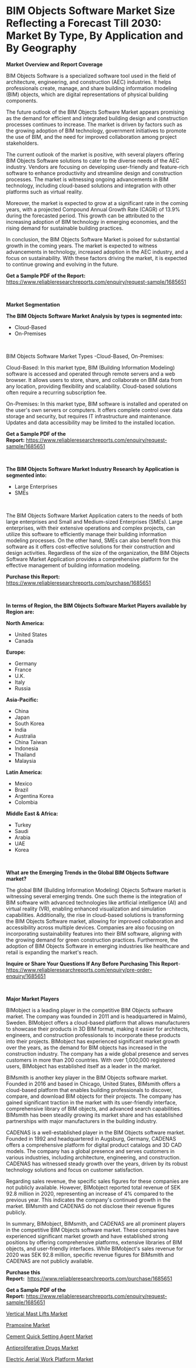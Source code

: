 <p><h1>BIM Objects Software Market Size Reflecting a Forecast Till 2030: Market By Type, By Application and By Geography</h1></p><p><strong>Market Overview and Report Coverage</strong></p>
<p><p>BIM Objects Software is a specialized software tool used in the field of architecture, engineering, and construction (AEC) industries. It helps professionals create, manage, and share building information modeling (BIM) objects, which are digital representations of physical building components.</p><p>The future outlook of the BIM Objects Software Market appears promising as the demand for efficient and integrated building design and construction processes continues to increase. The market is driven by factors such as the growing adoption of BIM technology, government initiatives to promote the use of BIM, and the need for improved collaboration among project stakeholders.</p><p>The current outlook of the market is positive, with several players offering BIM Objects Software solutions to cater to the diverse needs of the AEC industry. Vendors are focusing on developing user-friendly and feature-rich software to enhance productivity and streamline design and construction processes. The market is witnessing ongoing advancements in BIM technology, including cloud-based solutions and integration with other platforms such as virtual reality.</p><p>Moreover, the market is expected to grow at a significant rate in the coming years, with a projected Compound Annual Growth Rate (CAGR) of 13.9% during the forecasted period. This growth can be attributed to the increasing adoption of BIM technology in emerging economies, and the rising demand for sustainable building practices.</p><p>In conclusion, the BIM Objects Software Market is poised for substantial growth in the coming years. The market is expected to witness advancements in technology, increased adoption in the AEC industry, and a focus on sustainability. With these factors driving the market, it is expected to continue growing and evolving in the future.</p></p>
<p><strong>Get a Sample PDF of the Report:</strong> <a href="https://www.reliableresearchreports.com/enquiry/request-sample/1685651">https://www.reliableresearchreports.com/enquiry/request-sample/1685651</a></p>
<p>&nbsp;</p>
<p><strong>Market Segmentation</strong></p>
<p><strong>The BIM Objects Software Market Analysis by types is segmented into:</strong></p>
<p><ul><li>Cloud-Based</li><li>On-Premises</li></ul></p>
<p>&nbsp;</p>
<p><p>BIM Objects Software Market Types -Cloud-Based, On-Premises:</p><p>Cloud-Based: In this market type, BIM (Building Information Modeling) software is accessed and operated through remote servers and a web browser. It allows users to store, share, and collaborate on BIM data from any location, providing flexibility and scalability. Cloud-based solutions often require a recurring subscription fee.</p><p>On-Premises: In this market type, BIM software is installed and operated on the user's own servers or computers. It offers complete control over data storage and security, but requires IT infrastructure and maintenance. Updates and data accessibility may be limited to the installed location.</p></p>
<p><strong>Get a Sample PDF of the Report:</strong>&nbsp;<a href="https://www.reliableresearchreports.com/enquiry/request-sample/1685651">https://www.reliableresearchreports.com/enquiry/request-sample/1685651</a></p>
<p>&nbsp;</p>
<p><strong>The BIM Objects Software Market Industry Research by Application is segmented into:</strong></p>
<p><ul><li>Large Enterprises</li><li>SMEs</li></ul></p>
<p>&nbsp;</p>
<p><p>The BIM Objects Software Market Application caters to the needs of both large enterprises and Small and Medium-sized Enterprises (SMEs). Large enterprises, with their extensive operations and complex projects, can utilize this software to efficiently manage their building information modeling processes. On the other hand, SMEs can also benefit from this software as it offers cost-effective solutions for their construction and design activities. Regardless of the size of the organization, the BIM Objects Software Market Application provides a comprehensive platform for the effective management of building information modeling.</p></p>
<p><strong>Purchase this Report:</strong>&nbsp; <a href="https://www.reliableresearchreports.com/purchase/1685651">https://www.reliableresearchreports.com/purchase/1685651</a></p>
<p>&nbsp;</p>
<p><strong>In terms of Region, the BIM Objects Software Market Players available by Region are:</strong></p>
<p>
    <p> <strong> North America: </strong>
        <ul>
            <li>United States</li>
            <li>Canada</li>
        </ul>
        </p> 
    <p> <strong> Europe: </strong>
        <ul>
            <li>Germany</li>
            <li>France</li>
            <li>U.K.</li>
            <li>Italy</li>
            <li>Russia</li>
        </ul>
        </p> 
    <p> <strong> Asia-Pacific: </strong>
        <ul>
            <li>China</li>
            <li>Japan</li>
            <li>South Korea</li>
            <li>India</li>
            <li>Australia</li>
            <li>China Taiwan</li>
            <li>Indonesia</li>
            <li>Thailand</li>
            <li>Malaysia</li>
        </ul>
        </p> 
    <p> <strong> Latin America: </strong>
        <ul>
            <li>Mexico</li>
            <li>Brazil</li>
            <li>Argentina Korea</li>
            <li>Colombia</li>
        </ul>
        </p> 
    <p> <strong> Middle East & Africa: </strong>
        <ul>
            <li>Turkey</li>
            <li>Saudi</li>
            <li>Arabia</li>
            <li>UAE</li>
            <li>Korea</li>
        </ul>
    </p>
    </p>
<p>&nbsp;</p>
<p><strong>What are the Emerging Trends in the Global BIM Objects Software market?</strong></p>
<p><p>The global BIM (Building Information Modeling) Objects Software market is witnessing several emerging trends. One such theme is the integration of BIM software with advanced technologies like artificial intelligence (AI) and virtual reality (VR), enabling enhanced visualization and simulation capabilities. Additionally, the rise in cloud-based solutions is transforming the BIM Objects Software market, allowing for improved collaboration and accessibility across multiple devices. Companies are also focusing on incorporating sustainability features into their BIM software, aligning with the growing demand for green construction practices. Furthermore, the adoption of BIM Objects Software in emerging industries like healthcare and retail is expanding the market's reach.</p></p>
<p><strong>Inquire or Share Your Questions If Any Before Purchasing This Report</strong>- <a href="https://www.reliableresearchreports.com/enquiry/pre-order-enquiry/1685651">https://www.reliableresearchreports.com/enquiry/pre-order-enquiry/1685651</a></p>
<p>&nbsp;</p>
<p><strong>Major Market Players</strong></p>
<p><p>BIMobject is a leading player in the competitive BIM Objects software market. The company was founded in 2011 and is headquartered in Malmö, Sweden. BIMobject offers a cloud-based platform that allows manufacturers to showcase their products in 3D BIM format, making it easier for architects, engineers, and construction professionals to incorporate these products into their projects. BIMobject has experienced significant market growth over the years, as the demand for BIM objects has increased in the construction industry. The company has a wide global presence and serves customers in more than 200 countries. With over 1,000,000 registered users, BIMobject has established itself as a leader in the market.</p><p>BIMsmith is another key player in the BIM Objects software market. Founded in 2016 and based in Chicago, United States, BIMsmith offers a cloud-based platform that enables building professionals to discover, compare, and download BIM objects for their projects. The company has gained significant traction in the market with its user-friendly interface, comprehensive library of BIM objects, and advanced search capabilities. BIMsmith has been steadily growing its market share and has established partnerships with major manufacturers in the building industry.</p><p>CADENAS is a well-established player in the BIM Objects software market. Founded in 1992 and headquartered in Augsburg, Germany, CADENAS offers a comprehensive platform for digital product catalogs and 3D CAD models. The company has a global presence and serves customers in various industries, including architecture, engineering, and construction. CADENAS has witnessed steady growth over the years, driven by its robust technology solutions and focus on customer satisfaction.</p><p>Regarding sales revenue, the specific sales figures for these companies are not publicly available. However, BIMobject reported total revenue of SEK 92.8 million in 2020, representing an increase of 4% compared to the previous year. This indicates the company's continued growth in the market. BIMsmith and CADENAS do not disclose their revenue figures publicly.</p><p>In summary, BIMobject, BIMsmith, and CADENAS are all prominent players in the competitive BIM Objects software market. These companies have experienced significant market growth and have established strong positions by offering comprehensive platforms, extensive libraries of BIM objects, and user-friendly interfaces. While BIMobject's sales revenue for 2020 was SEK 92.8 million, specific revenue figures for BIMsmith and CADENAS are not publicly available.</p></p>
<p><strong>Purchase this Report:</strong>&nbsp;&nbsp;<a href="https://www.reliableresearchreports.com/purchase/1685651">https://www.reliableresearchreports.com/purchase/1685651</a></p>
<p></p>
<p><strong>Get a Sample PDF of the Report:</strong>&nbsp;<a href="https://www.reliableresearchreports.com/enquiry/request-sample/1685651">https://www.reliableresearchreports.com/enquiry/request-sample/1685651</a></p>
<p><p><a href="https://github.com/rexevange/Market-Research-Report-List-1/blob/main/vertical-mast-lifts-market.md">Vertical Mast Lifts Market</a></p><p><a href="https://www.linkedin.com/pulse/pramoxine-market-size-share-global-analysis-report-2023-e59ne/">Pramoxine Market</a></p><p><a href="https://medium.com/@nayanmongiarp23/cement-quick-setting-agent-market-size-growth-forecast-2023-2030-0579de198a8a">Cement Quick Setting Agent Market</a></p><p><a href="https://www.linkedin.com/pulse/antiproliferative-drugs-market-research-report-unlocks-pq2me/">Antiproliferative Drugs Market</a></p><p><a href="https://github.com/lilstefpacute/Market-Research-Report-List-1/blob/main/electric-aerial-work-platform-market.md">Electric Aerial Work Platform Market</a></p></p>